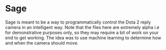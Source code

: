 Sage
====

Sage is meant to be a way to programmatically control the Dota 2 reply camera in an intelligent way. Note that the files here are extremely alpha i.e for demonstrative purposes only, so they may require a bit of work on your end to get working. The idea was to use machine learning to determine how and when the camera should move.
